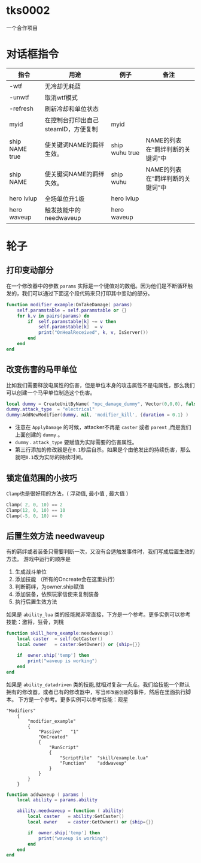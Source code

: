 # tks0002
一个合作项目


# 对话框指令

|	指令	|	用途	|	例子	|	备注	|
|	---	|	---	|	---	|	---	|
| -wtf | 无冷却无耗蓝
| -unwtf | 取消wtf模式
| -refresh | 刷新冷却和单位状态
|	myid	|	在控制台打印出自己steamID，方便复制	|	myid	|		|
|	ship NAME true	|	使关键词NAME的羁绊生效。	|	ship wuhu true	|	NAME的列表在“羁绊判断的关键词”中	|
|	ship NAME	|	使关键词NAME的羁绊失效。	|	ship wuhu	|	NAME的列表在“羁绊判断的关键词”中	|
|   hero lvlup  |   全场单位升1级   | hero lvlup | |
|   hero waveup  |   触发技能中的needwaveup   | hero waveup | |

# 轮子

## 打印变动部分

在一个修改器中的参数 `params` 实际是一个键值对的数组。因为他们是不断循环触发的，我们可以通过下面这个段代码来只打印其中变动的部分。
```lua
function modifier_example:OnTakeDamage( params)
    self.paramstable = self.paramstable or {}
    for k,v in pairs(params) do
        if  self.paramstable[k] ~= v then
            self.paramstable[k]  = v
            print("OnHealReceived", k, v, IsServer())
        end
    end
end
```

## 改变伤害的马甲单位
比如我们需要释放电属性的伤害，但是单位本身的攻击属性不是电属性，那么我们可以创建一个马甲单位制造这个伤害。
```lua
local dummy = CreateUnitByName( "npc_damage_dummy", Vector(0,0,0), false, parent, parent, parent:GetTeamNumber() )
dummy.attack_type  = "electrical"
dummy:AddNewModifier(dummy, nil, 'modifier_kill', {duration = 0.1} )
```
- 注意在 `ApplyDamage` 的时候，attacker不再是 `caster` 或者 `parent` ,而是我们上面创建的 `dummy` 。
- `dummy` . `attack_type` 要赋值为实际需要的伤害属性。
- 第三行添加的修改器是在`0.1`秒后自杀。如果是个由他发出的持续伤害，那么就吧`0.1`改为实际的持续时间。


## 锁定值范围的小技巧
`Clamp`也是很好用的方法，( 浮动值, 最小值 , 最大值 )
```lua
Clamp( 2, 0, 10) == 2
Clamp(12, 0, 10) == 10
Clamp(-5, 0, 10) == 0
```

## 后置生效方法 needwaveup

有的羁绊或者装备只需要判断一次，又没有合适触发事件时，我们写成后置生效的方法。
游戏中运行的顺序是 
1. 生成战斗单位
2. 添加技能 （所有的Oncreate会在这里执行）
3. 判断羁绊，为owner.ship赋值
4. 添加装备，依照玩家信使来复制装备
5. 执行后置生效方法

如果是 `ability_lua` 类的技能就非常直接，下方是一个参考。更多实例可以参考技能：激将，狂骨，刘桃

```lua
function skill_hero_example:needwaveup()
    local caster  = self:GetCaster()
    local owner   = caster:GetOwner() or {ship={}}

    if  owner.ship['temp'] then
        print("waveup is working")
    end
end
```

如果是 `ability_datadriven` 类的技能,就相对复杂一点点。我们给技能一个默认拥有的修改器，或者已有的修改器中，写当`修改器创建`的事件，然后在里面执行脚本。
下方是一个参考。更多实例可以参考技能：观星
```
"Modifiers"
    {
        "modifier_example"
        {
            "Passive"	"1"
            "OnCreated"
            {
                "RunScript"
                {
                    "ScriptFile"  "skill/example.lua"
                    "Function"	  "addwaveup"
                }
            }
        }
    }
```

```lua
function addwaveup ( params )
    local ability = params.ability

	ability.needwaveup = function ( ability)
		local caster   = ability:GetCaster()
        local owner    = caster:GetOwner() or {ship={}}

        if  owner.ship['temp'] then
            print("waveup is working")
        end
    end
end
```